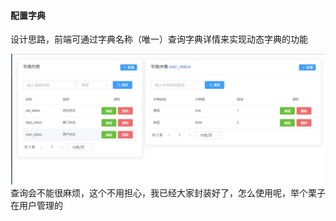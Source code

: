 #### 配置字典
设计思路，前端可通过字典名称（唯一）查询字典详情来实现动态字典的功能

![](./_image/2019-04-11-09-55-41.jpg)
查询会不能很麻烦，这个不用担心，我已经大家封装好了，怎么使用呢，举个栗子
在用户管理的